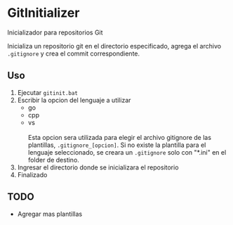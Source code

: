# GitInitializer
Inicializador para repositorios Git

Inicializa un repositorio git en el directorio especificado, agrega el archivo `.gitignore` y crea el commit correspondiente.

## Uso
1. Ejecutar `gitinit.bat`
2. Escribir la opcion del lenguaje a utilizar
   * go
   * cpp
   * vs<br/>   
   Esta opcion sera utilizada para elegir el archivo gitignore de las plantillas, `.gitignore_[opcion]`.
   Si no existe la plantilla para el lenguaje seleccionado, se creara un `.gitignore` solo con "*.ini" en el folder de destino.  
3. Ingresar el directorio donde se inicializara el repositorio
4. Finalizado

## TODO
- Agregar mas plantillas
